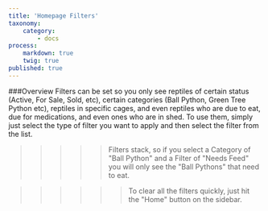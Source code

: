 ```yaml
---
title: 'Homepage Filters'
taxonomy:
    category:
        - docs
process:
    markdown: true
    twig: true
published: true
---
```


###Overview
Filters can be set so you only see reptiles of certain status (Active, For Sale, Sold, etc), certain categories (Ball Python, Green Tree Python etc), reptiles in specific cages, and even reptiles who are due to eat, due for medications, and even ones who are in shed. To use them, simply just select the type of filter you want to apply and then select the filter from the list.


>>>>> Filters stack, so if you select a Category of "Ball Python" and a Filter of "Needs Feed" you will only see the "Ball Pythons" that need to eat.

<!--
Separator
-->

>>>>>> To clear all the filters quickly, just hit the "Home" button on the sidebar.